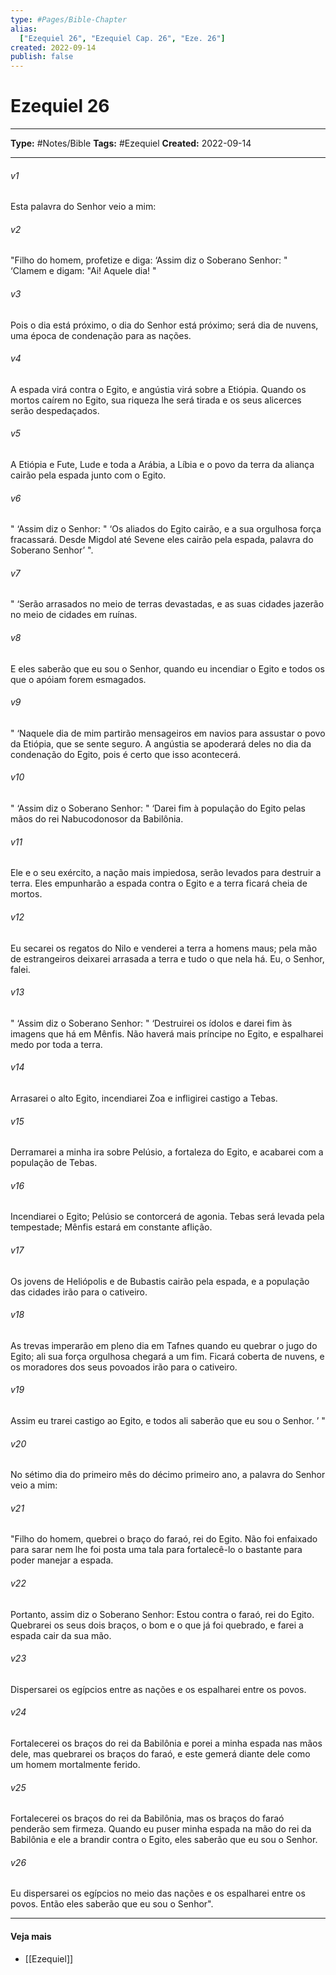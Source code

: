 ```yaml
---
type: #Pages/Bible-Chapter
alias:
  ["Ezequiel 26", "Ezequiel Cap. 26", "Eze. 26"]
created: 2022-09-14
publish: false
---
```


# Ezequiel 26

---

**Type:** #Notes/Bible
**Tags:** #Ezequiel
**Created:** 2022-09-14

---

###### v1
Esta palavra do Senhor veio a mim:
###### v2
"Filho do homem, profetize e diga: ‘Assim diz o Soberano Senhor: " ‘Clamem e digam: "Ai! Aquele dia! "
###### v3
Pois o dia está próximo, o dia do Senhor está próximo; será dia de nuvens, uma época de condenação para as nações.
###### v4
A espada virá contra o Egito, e angústia virá sobre a Etiópia. Quando os mortos caírem no Egito, sua riqueza lhe será tirada e os seus alicerces serão despedaçados.
###### v5
A Etiópia e Fute, Lude e toda a Arábia, a Líbia e o povo da terra da aliança cairão pela espada junto com o Egito.
###### v6
" ‘Assim diz o Senhor: " ‘Os aliados do Egito cairão, e a sua orgulhosa força fracassará. Desde Migdol até Sevene eles cairão pela espada, palavra do Soberano Senhor’ ".
###### v7
" ‘Serão arrasados no meio de terras devastadas, e as suas cidades jazerão no meio de cidades em ruínas.
###### v8
E eles saberão que eu sou o Senhor, quando eu incendiar o Egito e todos os que o apóiam forem esmagados.
###### v9
" ‘Naquele dia de mim partirão mensageiros em navios para assustar o povo da Etiópia, que se sente seguro. A angústia se apoderará deles no dia da condenação do Egito, pois é certo que isso acontecerá.
###### v10
" ‘Assim diz o Soberano Senhor: " ‘Darei fim à população do Egito pelas mãos do rei Nabucodonosor da Babilônia.
###### v11
Ele e o seu exército, a nação mais impiedosa, serão levados para destruir a terra. Eles empunharão a espada contra o Egito e a terra ficará cheia de mortos.
###### v12
Eu secarei os regatos do Nilo e venderei a terra a homens maus; pela mão de estrangeiros deixarei arrasada a terra e tudo o que nela há. Eu, o Senhor, falei.
###### v13
" ‘Assim diz o Soberano Senhor: " ‘Destruirei os ídolos e darei fim às imagens que há em Mênfis. Não haverá mais príncipe no Egito, e espalharei medo por toda a terra.
###### v14
Arrasarei o alto Egito, incendiarei Zoa e infligirei castigo a Tebas.
###### v15
Derramarei a minha ira sobre Pelúsio, a fortaleza do Egito, e acabarei com a população de Tebas.
###### v16
Incendiarei o Egito; Pelúsio se contorcerá de agonia. Tebas será levada pela tempestade; Mênfis estará em constante aflição.
###### v17
Os jovens de Heliópolis e de Bubastis cairão pela espada, e a população das cidades irão para o cativeiro.
###### v18
As trevas imperarão em pleno dia em Tafnes quando eu quebrar o jugo do Egito; ali sua força orgulhosa chegará a um fim. Ficará coberta de nuvens, e os moradores dos seus povoados irão para o cativeiro.
###### v19
Assim eu trarei castigo ao Egito, e todos ali saberão que eu sou o Senhor. ’ "
###### v20
No sétimo dia do primeiro mês do décimo primeiro ano, a palavra do Senhor veio a mim:
###### v21
"Filho do homem, quebrei o braço do faraó, rei do Egito. Não foi enfaixado para sarar nem lhe foi posta uma tala para fortalecê-lo o bastante para poder manejar a espada.
###### v22
Portanto, assim diz o Soberano Senhor: Estou contra o faraó, rei do Egito. Quebrarei os seus dois braços, o bom e o que já foi quebrado, e farei a espada cair da sua mão.
###### v23
Dispersarei os egípcios entre as nações e os espalharei entre os povos.
###### v24
Fortalecerei os braços do rei da Babilônia e porei a minha espada nas mãos dele, mas quebrarei os braços do faraó, e este gemerá diante dele como um homem mortalmente ferido.
###### v25
Fortalecerei os braços do rei da Babilônia, mas os braços do faraó penderão sem firmeza. Quando eu puser minha espada na mão do rei da Babilônia e ele a brandir contra o Egito, eles saberão que eu sou o Senhor.
###### v26
Eu dispersarei os egípcios no meio das nações e os espalharei entre os povos. Então eles saberão que eu sou o Senhor".


---

#### Veja mais

- [[Ezequiel]]
